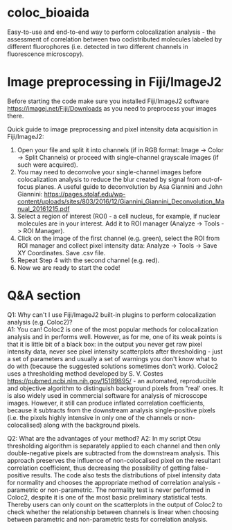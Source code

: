 # coloc_bioaida
Easy-to-use and end-to-end way to perform colocalization analysis - the assessment of correlation between two codistributed molecules labeled by different fluorophores (i.e. detected in two different channels in fluorescence microscopy).

# Image preprocessing in Fiji/ImageJ2 

Before starting the code make sure you installed Fiji/ImageJ2 software https://imagej.net/Fiji/Downloads as you need to preprocess your images there.

Quick guide to image preprocessing and pixel intensity data acquisition in Fiji/ImageJ2:
  1. Open your file and split it into channels (if in RGB format: Image -> Color -> Split Channels) or proceed with single-channel grayscale images (if such were acquired).
  2. You may need to deconvolve your single-channel images before colocalization analysis to reduce the blur created by signal from out-of-focus planes. A useful guide to deconvolution by Asa Giannini and John Giannini: https://pages.stolaf.edu/wp-content/uploads/sites/803/2016/12/Giannini_Giannini_Deconvolution_Manual_20161215.pdf 
  3. Select a region of interest (ROI) - a cell nucleus, for example, if nuclear molecules are in your interest. Add it to ROI manager (Analyze -> Tools -> ROI Manager).
  4. Click on the image of the first channel (e.g. green), select the ROI from ROI manager and collect pixel intensity data: Analyze -> Tools -> Save XY Coordinates. Save .csv file.
  5. Repeat Step 4 with the second channel (e.g. red).
  6. Now we are ready to start the code!

# Q&A section

  Q1: Why can't I use Fiji/ImageJ2 built-in plugins to perform colocalization analysis (e.g. Coloc2)?  
  A1: You can! Coloc2 is one of the most popular methods for colocalization analysis and in performs well. However, as for me, one of its weak points is that it is little bit of a black box: in the output you never get raw pixel intensity data, never see pixel intensity scatterplots after thresholding - just a set of parameters and usually a set of warnings you don't know what to do with (because the suggested solutions sometimes don't work). Coloc2 uses a thresholding method developed by S. V. Costes https://pubmed.ncbi.nlm.nih.gov/15189895/ - an automated, reproducible and objective algorithm to distinguish background pixels from "real' ones. It is also widely used in commercial software for analysis of microscope images. However, it still can produce inflated correlation coefficients, because it subtracts from the downstream analysis single-positive pixels (i.e. the pixels highly intensive in only one of the channels or non-colocalised) along with the background pixels. 
  
  Q2: What are the advantages of your method?
  A2: In my script Otsu thresholding algorithm is separately applied to each channel and then only double-negative pixels are subtracted from the downstream analysis. This approach preserves the influence of non-colocalised pixel on the resultant correlation coefficient, thus decreasing the possibility of getting false-positive results. The code also tests the distributions of pixel intensity data for normality and chooses the appropriate method of correlation analysis - parametric or non-parametric. The normality test is never performed in Coloc2, despite it is one of the most basic preliminary statistical tests. Thereby users can only count on the scatterplots in the output of Coloc2 to check whether the relationship between channels is linear when choosing between parametric and non-parametric tests for correlation analysis. 
  
  
